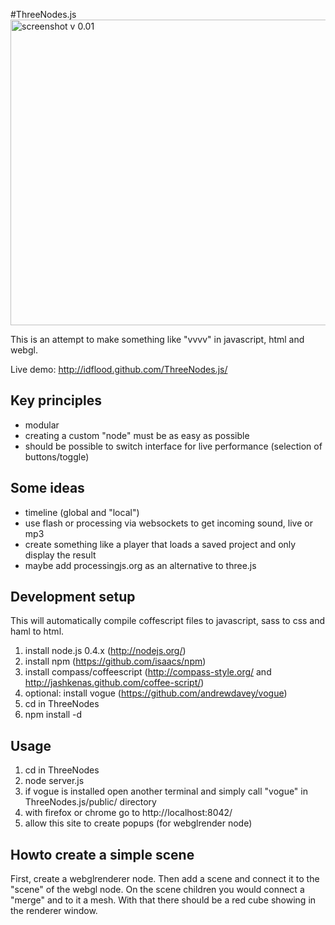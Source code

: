 #ThreeNodes.js
<img src="http://github.com/idflood/ThreeNodes.js/raw/master/misc/screenshot1.jpg" width="900" height="489" alt="screenshot v 0.01">

This is an attempt to make something like "vvvv" in javascript, html and webgl.

Live demo: http://idflood.github.com/ThreeNodes.js/

## Key principles
- modular
- creating a custom "node" must be as easy as possible
- should be possible to switch interface for live performance (selection of buttons/toggle)

## Some ideas
- timeline (global and "local")
- use flash or processing via websockets to get incoming sound, live or mp3
- create something like a player that loads a saved project and only display the result
- maybe add processingjs.org as an alternative to three.js

## Development setup
This will automatically compile coffescript files to javascript, sass to css and haml to html.

1. install node.js 0.4.x (http://nodejs.org/)
2. install npm (https://github.com/isaacs/npm)
3. install compass/coffeescript (http://compass-style.org/ and http://jashkenas.github.com/coffee-script/)
4. optional: install vogue (https://github.com/andrewdavey/vogue)
5. cd in ThreeNodes
6. npm install -d

## Usage
1. cd in ThreeNodes
2. node server.js
3. if vogue is installed open another terminal and simply call "vogue" in ThreeNodes.js/public/ directory
4. with firefox or chrome go to http://localhost:8042/
5. allow this site to create popups (for webglrender node)

## Howto create a simple scene
First, create a webglrenderer node. Then add a scene and connect it to the "scene" of the webgl node. On the scene children you would connect a "merge" and to it a mesh. With that there should be a red cube showing in the renderer window.
